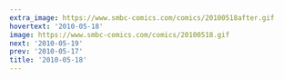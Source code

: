 ```yaml
---
extra_image: https://www.smbc-comics.com/comics/20100518after.gif
hovertext: '2010-05-18'
image: https://www.smbc-comics.com/comics/20100518.gif
next: '2010-05-19'
prev: '2010-05-17'
title: '2010-05-18'
---
```

